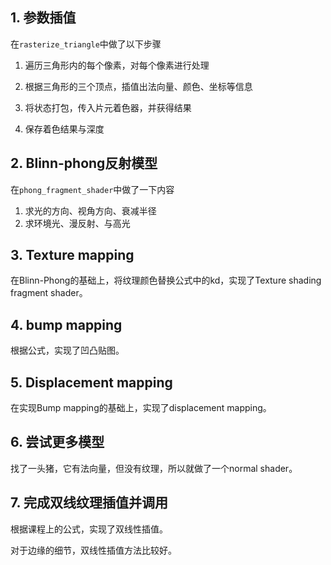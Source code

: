 ## 1. 参数插值

在`rasterize_triangle`中做了以下步骤

1. 遍历三角形内的每个像素，对每个像素进行处理

2. 根据三角形的三个顶点，插值出法向量、颜色、坐标等信息

3. 将状态打包，传入片元着色器，并获得结果

4. 保存着色结果与深度



 ## 2. Blinn-phong反射模型

在`phong_fragment_shader`中做了一下内容

1. 求光的方向、视角方向、衰减半径
2. 求环境光、漫反射、与高光

## 3. Texture mapping

在Blinn-Phong的基础上，将纹理颜色替换公式中的kd，实现了Texture shading fragment shader。



## 4. bump mapping

根据公式，实现了凹凸贴图。



## 5. Displacement mapping

在实现Bump mapping的基础上，实现了displacement mapping。



## 6. 尝试更多模型

找了一头猪，它有法向量，但没有纹理，所以就做了一个normal shader。



## 7. 完成双线纹理插值并调用

根据课程上的公式，实现了双线性插值。

对于边缘的细节，双线性插值方法比较好。